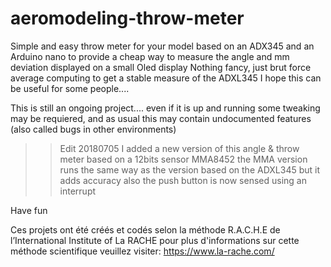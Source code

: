 # aeromodeling-throw-meter
Simple and easy throw meter for your model
based on an ADX345 and an Arduino nano to provide a cheap way to 
measure the angle and mm deviation displayed on a small Oled display
Nothing fancy, just brut force average computing to get a stable measure of the ADXL345
I hope this can be useful for some people....

This is still an ongoing project.... even if it is up and running some tweaking may be requiered, and as usual this may contain undocumented features (also called bugs in other environments)

>>Edit 20180705
>>I added a new version of this angle & throw meter based on a 12bits sensor MMA8452
>>the MMA version runs the same way as the version based on the ADXL345 but it adds accuracy 
>>also the push button is now sensed using an interrupt

Have fun

Ces projets ont été créés et codés selon la méthode R.A.C.H.E de l’International Institute of La RACHE
pour plus d'informations sur cette méthode scientifique veuillez visiter: https://www.la-rache.com/
